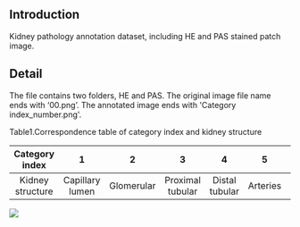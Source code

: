 ## Introduction

Kidney pathology annotation dataset, including HE and PAS stained patch image.

## Detail

The file contains two folders, HE and PAS. The original image file name ends with ‘00.png’. The annotated image ends with 'Category index_number.png'.

Table1.Correspondence table of category index and kidney structure

|  Category index  |        1        |     2      |        3         |       4        |    5     |     7     |      8      |
| :--------------: | :-------------: | :--------: | :--------------: | :------------: | :------: | :-------: | :---------: |
| Kidney structure | Capillary lumen | Glomerular | Proximal tubular | Distal tubular | Arteries | Mesangial | Endothelium |

![](https://github.com/KFBIO-AI/Kidney-DataSet/Kidney_annotation.png)